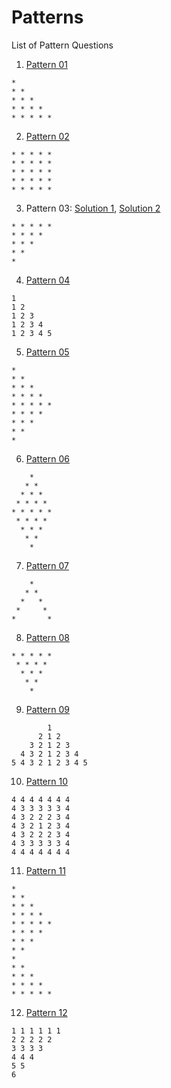 # Patterns
List of Pattern Questions

1. [Pattern 01](pattern01.cpp)
```
* 
* *
* * *
* * * *
* * * * *
```
2. [Pattern 02](pattern02.cpp)
```
* * * * *
* * * * *
* * * * *
* * * * *
* * * * *
```
3. Pattern 03: [Solution 1](pattern03_1.cpp), [Solution 2](pattern03_2.cpp)
```
* * * * *
* * * * 
* * * 
* * 
* 
```
4. [Pattern 04](pattern04.cpp)
```
1
1 2
1 2 3
1 2 3 4
1 2 3 4 5
```
5. [Pattern 05](pattern05.cpp)
```
*
* *
* * *
* * * *
* * * * *
* * * *
* * *
* *
*
```
6. [Pattern 06](pattern06.cpp)
```
    *
   * *
  * * *
 * * * *
* * * * *
 * * * *
  * * *
   * *
    *
```
7. [Pattern 07](pattern07.cpp)
```
    *
   * *
  *   *
 *     *
*       *
```
8. [Pattern 08](pattern08.cpp)
```
* * * * *
 * * * *
  * * *
   * *
    *
```
9. [Pattern 09](pattern09.cpp)
```
        1
      2 1 2
    3 2 1 2 3
  4 3 2 1 2 3 4
5 4 3 2 1 2 3 4 5
```
10. [Pattern 10](pattern10.cpp)
```
4 4 4 4 4 4 4  
4 3 3 3 3 3 4   
4 3 2 2 2 3 4   
4 3 2 1 2 3 4   
4 3 2 2 2 3 4   
4 3 3 3 3 3 4   
4 4 4 4 4 4 4 
```
11. [Pattern 11](pattern11.cpp)
```
*
* *
* * *
* * * *
* * * * *
* * * *
* * *
* *
*
* *
* * *
* * * *
* * * * *
```
12. [Pattern 12](pattern12.cpp)
```
1 1 1 1 1 1
2 2 2 2 2
3 3 3 3
4 4 4
5 5
6
```